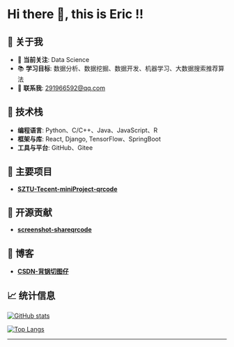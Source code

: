 # Hi there 👋, this is Eric !!

## 👋 关于我

- 🌟 **当前关注**: Data Science
- 📚 **学习目标**: 数据分析、数据挖掘、数据开发、机器学习、大数据搜索推荐算法
- 💬 **联系我**: 291966592@qq.com

## 🔧 技术栈

- **编程语言**: Python、C/C++、Java、JavaScript、R
- **框架与库**: React, Django, TensorFlow、SpringBoot
- **工具与平台**: GitHub、Gitee

## 🚀 主要项目

- **[SZTU-Tecent-miniProject-qrcode](https://github.com/Eric-sodiumsea/SZTU-Tecent-miniProject-qrcode)**

## 🌟 开源贡献

- **[screenshot-shareqrcode](https://www.npmjs.com/package/screenshot-shareqrcode)**

## 📝 博客

- **[CSDN-背锅切图仔](https://blog.csdn.net/weixin_51250927?spm=1000.2115.3001.5343)**

## 📈 统计信息

[![GitHub stats](https://github-readme-stats.vercel.app/api?username=Eric-sodiumsea&show_icons=true&hide_title=true&count_private=true&hide=prs)](https://github.com/Eric-sodiumsea)

[![Top Langs](https://github-readme-stats.vercel.app/api/top-langs/?username=Eric-sodiumsea&layout=compact&hide_title=true)](https://github.com/Eric-sodiumsea)

---
